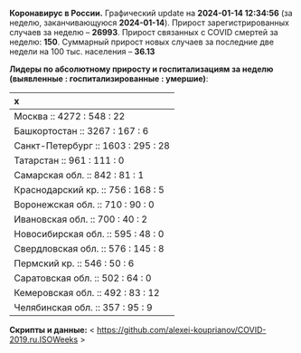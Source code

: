 **Коронавирус в России.** Графический update на **2024-01-14 12:34:56**
(за неделю, заканчивающуюся **2024-01-14**). Прирост зарегистрированных
случаев за неделю – **26993**. Прирост связанных с COVID смертей за
неделю: **150**. Суммарный прирост новых случаев за последние две недели
на 100 тыс. населения – **36.13**

**Лидеры по абсолютному приросту и госпитализациям за неделю (выявленные
: госпитализированные : умершие)**:

<table>
<thead>
<tr class="header">
<th style="text-align: left;">x</th>
</tr>
</thead>
<tbody>
<tr class="odd">
<td style="text-align: left;">Москва :: 4272 : 548 : 22</td>
</tr>
<tr class="even">
<td style="text-align: left;">Башкортостан :: 3267 : 167 : 6</td>
</tr>
<tr class="odd">
<td style="text-align: left;">Санкт-Петербург :: 1603 : 295 : 28</td>
</tr>
<tr class="even">
<td style="text-align: left;">Татарстан :: 961 : 111 : 0</td>
</tr>
<tr class="odd">
<td style="text-align: left;">Самарская обл. :: 842 : 81 : 1</td>
</tr>
<tr class="even">
<td style="text-align: left;">Краснодарский кр. :: 756 : 168 : 5</td>
</tr>
<tr class="odd">
<td style="text-align: left;">Воронежская обл. :: 710 : 90 : 0</td>
</tr>
<tr class="even">
<td style="text-align: left;">Ивановская обл. :: 700 : 40 : 2</td>
</tr>
<tr class="odd">
<td style="text-align: left;">Новосибирская обл. :: 595 : 48 : 0</td>
</tr>
<tr class="even">
<td style="text-align: left;">Свердловская обл. :: 576 : 145 : 8</td>
</tr>
<tr class="odd">
<td style="text-align: left;">Пермский кр. :: 546 : 50 : 6</td>
</tr>
<tr class="even">
<td style="text-align: left;">Саратовская обл. :: 502 : 64 : 0</td>
</tr>
<tr class="odd">
<td style="text-align: left;">Кемеровская обл. :: 492 : 83 : 12</td>
</tr>
<tr class="even">
<td style="text-align: left;">Челябинская обл. :: 357 : 95 : 9</td>
</tr>
</tbody>
</table>

**Cкрипты и данные:** &lt;
<https://github.com/alexei-kouprianov/COVID-2019.ru.ISOWeeks> &gt;
